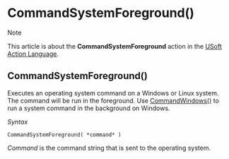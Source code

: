 # CommandSystemForeground()



> [!NOTE]
> This article is about the **CommandSystemForeground** action in the [USoft Action Language](/docs/Task%20flow/Action%20Language%20reference/USoft%20Action%20Language.md).

## **CommandSystemForeground()**

Executes an operating system command on a Windows or Linux system. The command will be run in the foreground. Use [CommandWindows()]() to run a system command in the background on Windows.

*Syntax*

```
CommandSystemForeground( *command* )
```

*Command* is the command string that is sent to the operating system.